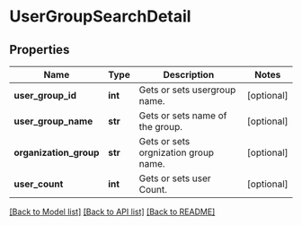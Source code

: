 # UserGroupSearchDetail

## Properties
Name | Type | Description | Notes
------------ | ------------- | ------------- | -------------
**user_group_id** | **int** | Gets or sets usergroup name. | [optional] 
**user_group_name** | **str** | Gets or sets name of the group. | [optional] 
**organization_group** | **str** | Gets or sets orgnization group name. | [optional] 
**user_count** | **int** | Gets or sets user Count. | [optional] 

[[Back to Model list]](../README.md#documentation-for-models) [[Back to API list]](../README.md#documentation-for-api-endpoints) [[Back to README]](../README.md)


